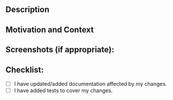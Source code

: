 <!--- Provide a general summary of your changes in the Title above -->

## Description

<!--- Describe your changes in detail.  Include the package name if applicable. -->

## Motivation and Context

<!--- Why is this change required? What problem does it solve? -->

<!--- If it fixes an open issue, please link to the issue here. -->

## Screenshots (if appropriate):

## Checklist:

<!--- Go over all the following points, and put an `x` in all the boxes that apply. -->

<!--- If you're unsure about any of these, don't hesitate to ask. We're here to help! -->

* [ ] I have updated/added documentation affected by my changes.
* [ ] I have added tests to cover my changes.

<!--
Disclaimer: Contributions via GitHub pull requests are gladly accepted from their original author. Along with any pull requests, please state that the contribution is your original work and that you license the work to the project under the project's open source license. Whether or not you state this explicitly, by submitting any copyrighted material via pull request, email, or other means you agree to license the material under the project's open source license and warrant that you have the legal authority to do so.
-->
